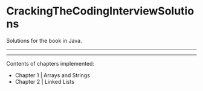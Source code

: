 # CrackingTheCodingInterviewSolutions
Solutions for the book in Java.
- - - -
- - - - - 
Contents of chapters implemented:

  * Chapter 1 | Arrays and Strings
  * Chapter 2 | Linked Lists
